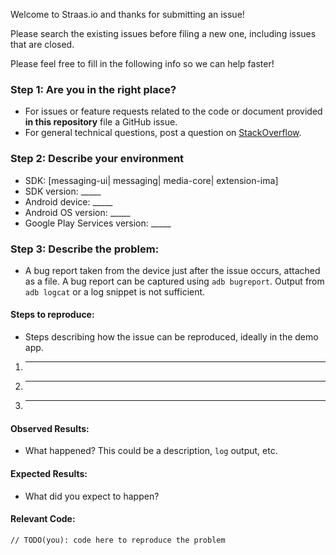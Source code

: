 Welcome to Straas.io and thanks for submitting an issue!

Please search the existing issues before filing a new one, including issues that
are closed. 

Please feel free to fill in the following info so we can help faster!

### Step 1: Are you in the right place?

  * For issues or feature requests related to the code or document provided **in this repository** file a GitHub issue.
  * For general technical questions, post a question on [StackOverflow](http://stackoverflow.com/).

### Step 2: Describe your environment

  * SDK: [messaging-ui| messaging| media-core| extension-ima]
  * SDK version: _____
  * Android device: _____
  * Android OS version: _____
  * Google Play Services version: _____
  
### Step 3: Describe the problem:
  * A bug report taken from the device just after the issue occurs, attached as a
  file. A bug report can be captured using `adb bugreport`. Output from `adb
  logcat` or a log snippet is not sufficient.

#### Steps to reproduce:
  * Steps describing how the issue can be reproduced, ideally in the demo app.

  1. _____
  2. _____
  3. _____
  
#### Observed Results:

  * What happened?  This could be a description, `log` output, etc.
  
#### Expected Results:

  * What did you expect to happen?
  
#### Relevant Code:

  ```
  // TODO(you): code here to reproduce the problem
  ```

